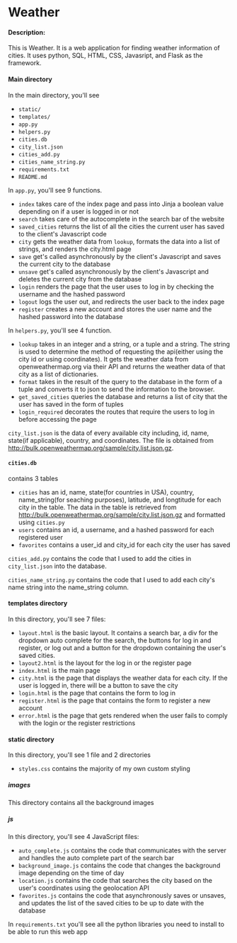 # Weather
#### Description:

This is Weather. It is a web application for finding weather information of cities. It uses python, SQL, HTML, CSS, Javasript, and Flask as the framework.

#### Main directory

In the main directory, you'll see
* `static/`
* `templates/`
* `app.py`
* `helpers.py`
* `cities.db`
* `city_list.json`
* `cities_add.py`
* `cities_name_string.py`
* `requirements.txt`
* `README.md`

In `app.py`, you'll see 9 functions. 
* `index` takes care of the index page and pass into Jinja a boolean value depending on if a user is logged in or not
* `search` takes care of the autocomplete in the search bar of the website
* `saved_cities` returns the list of all the cities the current user has saved to the client's Javascript code
* `city` gets the weather data from `lookup`, formats the data into a list of strings, and renders the city.html page
* `save` get's called asynchronously by the client's Javascript and saves the current city to the database
* `unsave` get's called asynchronously by the client's Javascript and deletes the current city from the database
* `login` renders the page that the user uses to log in by checking the username and the hashed password
* `logout` logs the user out, and redirects the user back to the index page
* `register` creates a new account and stores the user name and the hashed password into the database

In `helpers.py`, you'll see 4 function.
* `lookup` takes in an integer and a string, or a tuple and a string. The string is used to determine the method of requesting the api(either using the city id or using coordinates). It gets the weather data from openweathermap.org via their API and returns the weather data of that city as a list of dictionaries.
* `format` takes in the result of the query to the database in the form of a tuple and converts it to json to send the information to the browser.
* `get_saved_cities` queries the database and returns a list of city that the user has saved in the form of tuples
* `login_required` decorates the routes that require the users to log in before accessing the page

`city_list.json` is the data of every available city including, id, name, state(if applicable), country, and coordinates. The file is obtained from http://bulk.openweathermap.org/sample/city.list.json.gz.

#### `cities.db` 
contains 3 tables 
* `cities` has an id, name, state(for countries in USA), country, name_string(for seaching purposes), latitude, and longtitude for each city in the table. The data in the table is retrieved from http://bulk.openweathermap.org/sample/city.list.json.gz and formatted using `cities.py`
* `users` contains an id, a username, and a hashed password for each registered user
* `favorites` contains a user_id and city_id for each city the user has saved

`cities_add.py` contains the code that I used to add the cities in `city_list.json` into the database.

`cities_name_string.py` contains the code that I used to add each city's name string into the name_string column.

#### templates directory

In this directory, you'll see 7 files:
* `layout.html` is the basic layout. It contains a search bar, a div for the dropdown auto complete for the search, the buttons for log in and register, or log out and a button for the dropdown containing the user's saved cities.
* `layout2.html` is the layout for the log in or the register page
* `index.html` is the main page
* `city.html` is the page that displays the weather data for each city. If the user is logged in, there will be a button to save the city
* `login.html` is the page that contains the form to log in
* `register.html` is the page that contains the form to register a new account
* `error.html` is the page that gets rendered when the user fails to comply with the login or the register restrictions

#### static directory

In this directory, you'll see 1 file and 2 directories
* `styles.css` contains the majority of my own custom styling

##### images

This directory contains all the background images

##### js

In this directory, you'll see 4 JavaScript files:
* `auto_complete.js` contains the code that communicates with the server and handles the auto complete part of the search bar
* `background_image.js` contains the code that changes the background image depending on the time of day
* `location.js` contains the code that searches the city based on the user's coordinates using the geolocation API
* `favorites.js` contains the code that asynchronously saves or unsaves, and updates the list of the saved cities to be up to date with the database

In `requirements.txt` you'll see all the python libraries you need to install to be able to run this web app
